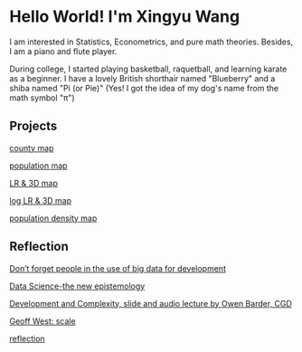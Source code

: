 # Hello World! I'm Xingyu Wang

I am interested in Statistics, Econometrics, and pure math theories. Besides, I am a piano and flute player. 

During college, I started playing basketball, raquetball, and learning karate as a beginner. I have a lovely British shorthair named "Blueberry" and a shiba named "Pi (or Pie)" (Yes! I got the idea of my dog's name from the math symbol "π")


 
## Projects

[county map](https://xingyu-wang02.github.io/RStudio/project-1.html)

[population map](https://xingyu-wang02.github.io/RStudio/project-2.html)

[LR & 3D map](https://xingyu-wang02.github.io/RStudio/project-3.html)

[log LR & 3D map](https://xingyu-wang02.github.io/RStudio/project-4.html)

[population density map](https://xingyu-wang02.github.io/RStudio/project-5.html)

## Reflection

[Don’t forget people in the use of big data for development](https://xingyu-wang02.github.io/RStudio/reflection-1.html)

[Data Science-the new epistemology](https://xingyu-wang02.github.io/RStudio/reflection-2.html)

[Development and Complexity, slide and audio lecture by Owen Barder, CGD](https://xingyu-wang02.github.io/RStudio/reflection-3.html)

[Geoff West: scale](https://xingyu-wang02.github.io/RStudio/reflection-4.html)

[reflection](https://xingyu-wang02.github.io/RStudio/final-reflection.html)



